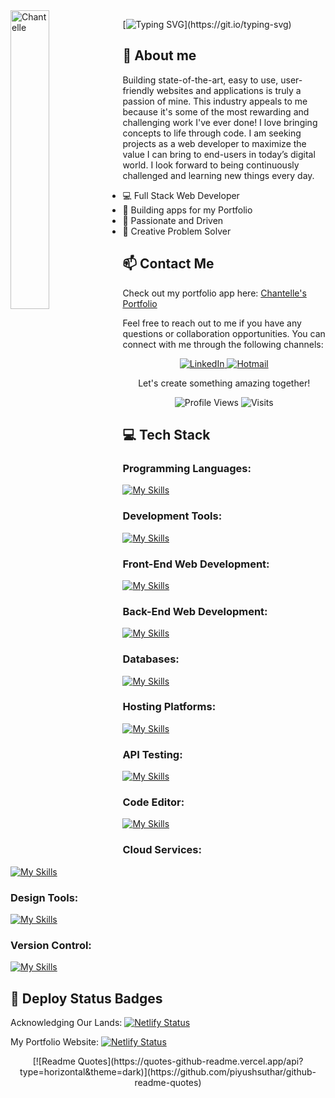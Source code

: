 <img align="left" width="35%" src="https://user-images.githubusercontent.com/82847249/147374702-96d6f42e-6b10-4b39-b9fe-eae6d68d9a41.jpg" alt="Chantelle"/>

[![Typing SVG](https://readme-typing-svg.herokuapp.com/?lines=Welcome+to+my+GitHub;I'm+Chantelle.)](https://git.io/typing-svg)

## :wave: About me
Building state-of-the-art, easy to use, user-friendly websites and applications is truly a passion of mine. This industry appeals to me because it's some of the most rewarding and challenging work I've ever done! I love bringing concepts to life through code. I am seeking projects as a web developer to maximize the value I can bring to end-users in today’s digital world. I look forward to being continuously challenged and learning new things every day.

* 💻 Full Stack Web Developer
* 📱 Building apps for my Portfolio
* 🚀 Passionate and Driven
* 🌟 Creative Problem Solver

## 📫 Contact Me 

Check out my portfolio app here: [Chantelle's Portfolio](https://chantelleportfolio.netlify.app/)

Feel free to reach out to me if you have any questions or collaboration opportunities. You can connect with me through the following channels:

<div align="center">
  <a href="https://www.linkedin.com/in/chantellepasceri">
    <img src="https://img.shields.io/badge/-LinkedIn-blue?style=flat-square&logo=Linkedin&logoColor=white" alt="LinkedIn">
  </a>
  <a href="mailto:mrspasceri@hotmail.com">
    <img src="https://img.shields.io/badge/-Hotmail-0078D4?style=flat-square&logo=microsoft-outlook&logoColor=white" alt="Hotmail">
  </a>
  <p>Let's create something amazing together!</p>
</div>

<p align="center">
  <img src="https://komarev.com/ghpvc/?username=bella77-69&style=plastic&label=Views" alt="Profile Views">
  <img src="https://badges.pufler.dev/visits/brunotacca/bella77-69?color=black&logo=github" alt="Visits">
</p>

## :computer: Tech Stack 

### Programming Languages:
[![My Skills](https://skillicons.dev/icons?i=html,css,scss,javascript,ts)](https://skillicons.dev)

### Development Tools:
[![My Skills](https://skillicons.dev/icons?i=vite)](https://skillicons.dev)

### Front-End Web Development:
[![My Skills](https://skillicons.dev/icons?i=react,nextjs,gatsby,jquery,styledcomponents)](https://skillicons.dev)

### Back-End Web Development:
[![My Skills](https://skillicons.dev/icons?i=nodejs,express)](https://skillicons.dev)

### Databases:
[![My Skills](https://skillicons.dev/icons?i=mysql,mongodb,firebase)](https://skillicons.dev)

### Hosting Platforms:
[![My Skills](https://skillicons.dev/icons?i=netlify,heroku)](https://skillicons.dev)

### API Testing: 
[![My Skills](https://skillicons.dev/icons?i=postman)](https://skillicons.dev)

### Code Editor:
[![My Skills](https://skillicons.dev/icons?i=vscode,atom)](https://skillicons.dev)

### Cloud Services:
[![My Skills](https://skillicons.dev/icons?i=aws)](https://skillicons.dev)

### Design Tools:
[![My Skills](https://skillicons.dev/icons?i=figma)](https://skillicons.dev)

### Version Control:
[![My Skills](https://skillicons.dev/icons?i=git,github)](https://skillicons.dev)

## :rocket: Deploy Status Badges

Acknowledging Our Lands:
[![Netlify Status](https://api.netlify.com/api/v1/badges/a4d4c259-9f38-4a11-94d3-5284fde9925c/deploy-status)](https://app.netlify.com/sites/acknowledging-our-lands/deploys)

My Portfolio Website:
[![Netlify Status](https://api.netlify.com/api/v1/badges/4f3b43bd-9cdf-4c46-b734-825f15464481/deploy-status)](https://app.netlify.com/sites/chantelleportfolio/deploys)

<div align="center">
  [![Readme Quotes](https://quotes-github-readme.vercel.app/api?type=horizontal&theme=dark)](https://github.com/piyushsuthar/github-readme-quotes)
</div>
